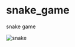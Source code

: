 # snake_game
snake game

![snake](https://mypiccloud-1312378699.cos.ap-shanghai.myqcloud.com/mypiccloud-1312378699/mdTemp/snake.gif)
